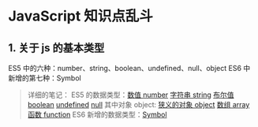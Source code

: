 # JavaScript 知识点乱斗

## 1. 关于 js 的基本类型

ES5 中的六种：number、string、boolean、undefined、null、object
ES6 中新增的第七种：Symbol

> 详细的笔记：
> ES5 的数据类型：[数值 number](https://github.com/zg-zhang/nokebook/blob/master/JavaScript/1/js-1-003.md)
                 [字符串 string](https://github.com/zg-zhang/nokebook/blob/master/JavaScript/1/js-1-004.md)
                 [布尔值 boolean](https://github.com/zg-zhang/nokebook/blob/master/JavaScript/1/js-1-005.md)
                 [undefined](https://github.com/zg-zhang/nokebook/blob/master/JavaScript/1/js-1-006.md)
                 [null](https://github.com/zg-zhang/nokebook/blob/master/JavaScript/1/js-1-007.md)
> 其中对象 object: [狭义的对象 object](https://github.com/zg-zhang/nokebook/blob/master/JavaScript/1/js-1-008.md)
                  [数组 array](https://github.com/zg-zhang/nokebook/blob/master/JavaScript/1/js-1-009.md)
                  [函数 function](https://github.com/zg-zhang/nokebook/blob/master/JavaScript/1/js-1-010.md)
> ES6 新增的数据类型：[Symbol](https://github.com/zg-zhang/nokebook/blob/master/JavaScript/2/js-2-001.md)
